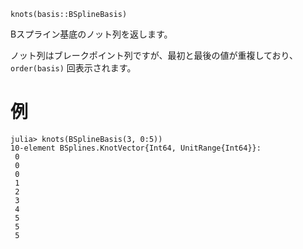 ```
knots(basis::BSplineBasis)
```

Bスプライン基底のノット列を返します。

ノット列はブレークポイント列ですが、最初と最後の値が重複しており、`order(basis)` 回表示されます。

# 例

```jldoctest
julia> knots(BSplineBasis(3, 0:5))
10-element BSplines.KnotVector{Int64, UnitRange{Int64}}:
 0
 0
 0
 1
 2
 3
 4
 5
 5
 5
```

